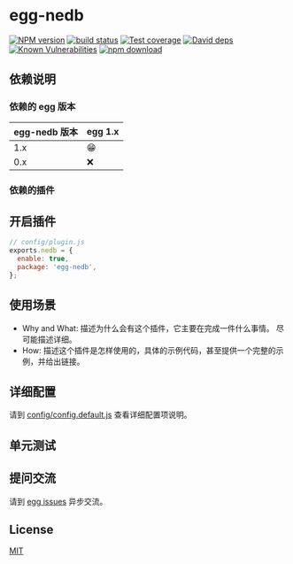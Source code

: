 # egg-nedb

[![NPM version][npm-image]][npm-url]
[![build status][travis-image]][travis-url]
[![Test coverage][codecov-image]][codecov-url]
[![David deps][david-image]][david-url]
[![Known Vulnerabilities][snyk-image]][snyk-url]
[![npm download][download-image]][download-url]

[npm-image]: https://img.shields.io/npm/v/egg-nedb.svg?style=flat-square
[npm-url]: https://npmjs.org/package/egg-nedb
[travis-image]: https://img.shields.io/travis/eggjs/egg-nedb.svg?style=flat-square
[travis-url]: https://travis-ci.org/eggjs/egg-nedb
[codecov-image]: https://img.shields.io/codecov/c/github/eggjs/egg-nedb.svg?style=flat-square
[codecov-url]: https://codecov.io/github/eggjs/egg-nedb?branch=master
[david-image]: https://img.shields.io/david/eggjs/egg-nedb.svg?style=flat-square
[david-url]: https://david-dm.org/eggjs/egg-nedb
[snyk-image]: https://snyk.io/test/npm/egg-nedb/badge.svg?style=flat-square
[snyk-url]: https://snyk.io/test/npm/egg-nedb
[download-image]: https://img.shields.io/npm/dm/egg-nedb.svg?style=flat-square
[download-url]: https://npmjs.org/package/egg-nedb

<!--
Description here.
-->

## 依赖说明

### 依赖的 egg 版本

egg-nedb 版本 | egg 1.x
--- | ---
1.x | 😁
0.x | ❌

### 依赖的插件
<!--

如果有依赖其它插件，请在这里特别说明。如

- security
- multipart

-->

## 开启插件

```js
// config/plugin.js
exports.nedb = {
  enable: true,
  package: 'egg-nedb',
};
```

## 使用场景

- Why and What: 描述为什么会有这个插件，它主要在完成一件什么事情。
尽可能描述详细。
- How: 描述这个插件是怎样使用的，具体的示例代码，甚至提供一个完整的示例，并给出链接。

## 详细配置

请到 [config/config.default.js](config/config.default.js) 查看详细配置项说明。

## 单元测试

<!-- 描述如何在单元测试中使用此插件，例如 schedule 如何触发。无则省略。-->

## 提问交流

请到 [egg issues](https://github.com/eggjs/egg/issues) 异步交流。

## License

[MIT](LICENSE)
